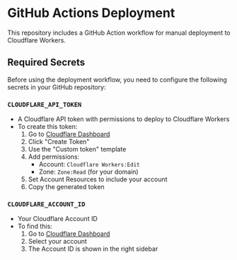 # GitHub Actions Deployment

This repository includes a GitHub Action workflow for manual deployment to Cloudflare Workers.

## Required Secrets

Before using the deployment workflow, you need to configure the following secrets in your GitHub repository:

### `CLOUDFLARE_API_TOKEN`
- A Cloudflare API token with permissions to deploy to Cloudflare Workers
- To create this token:
  1. Go to [Cloudflare Dashboard](https://dash.cloudflare.com/profile/api-tokens)
  2. Click "Create Token"
  3. Use the "Custom token" template
  4. Add permissions:
     - Account: `Cloudflare Workers:Edit`
     - Zone: `Zone:Read` (for your domain)
  5. Set Account Resources to include your account
  6. Copy the generated token

### `CLOUDFLARE_ACCOUNT_ID`
- Your Cloudflare Account ID
- To find this:
  1. Go to [Cloudflare Dashboard](https://dash.cloudflare.com/)
  2. Select your account
  3. The Account ID is shown in the right sidebar